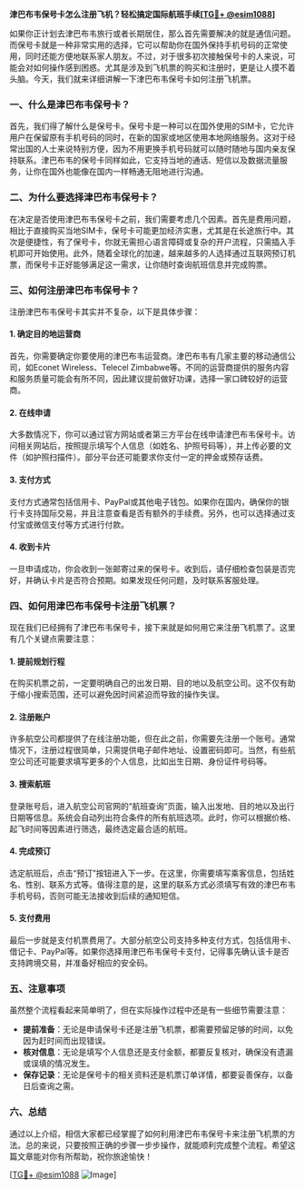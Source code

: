 **津巴布韦保号卡怎么注册飞机？轻松搞定国际航班手续[[TG💪+ @esim1088](https://t.me/s/esim1088)]**

如果你正计划去津巴布韦旅行或者长期居住，那么首先需要解决的就是通信问题。而保号卡就是一种非常实用的选择，它可以帮助你在国外保持手机号码的正常使用，同时还能方便地联系家人朋友。不过，对于很多初次接触保号卡的人来说，可能会对如何操作感到困惑。尤其是涉及到飞机票的购买和注册时，更是让人摸不着头脑。今天，我们就来详细讲解一下津巴布韦保号卡如何注册飞机票。

### 一、什么是津巴布韦保号卡？

首先，我们得了解什么是保号卡。保号卡是一种可以在国外使用的SIM卡，它允许用户在保留原有手机号码的同时，在新的国家或地区使用本地网络服务。这对于经常出国的人士来说特别方便，因为不用更换手机号码就可以随时随地与国内亲友保持联系。津巴布韦的保号卡同样如此，它支持当地的通话、短信以及数据流量服务，让你在国外也能像在国内一样畅通无阻地进行沟通。

### 二、为什么要选择津巴布韦保号卡？

在决定是否使用津巴布韦保号卡之前，我们需要考虑几个因素。首先是费用问题，相比于直接购买当地SIM卡，保号卡可能更加经济实惠，尤其是在长途旅行中。其次是便捷性，有了保号卡，你就无需担心语言障碍或复杂的开户流程，只需插入手机即可开始使用。此外，随着全球化的加速，越来越多的人选择通过互联网预订机票，而保号卡正好能够满足这一需求，让你随时查询航班信息并完成购票。

### 三、如何注册津巴布韦保号卡？

注册津巴布韦保号卡其实并不复杂，以下是具体步骤：

#### 1. 确定目的地运营商

首先，你需要确定你要使用的津巴布韦运营商。津巴布韦有几家主要的移动通信公司，如Econet Wireless、Telecel Zimbabwe等。不同的运营商提供的服务内容和服务质量可能会有所不同，因此建议提前做好功课，选择一家口碑较好的运营商。

#### 2. 在线申请

大多数情况下，你可以通过官方网站或者第三方平台在线申请津巴布韦保号卡。访问相关网站后，按照提示填写个人信息（如姓名、护照号码等），并上传必要的文件（如护照扫描件）。部分平台还可能要求你支付一定的押金或预存话费。

#### 3. 支付方式

支付方式通常包括信用卡、PayPal或其他电子钱包。如果你在国内，确保你的银行卡支持国际交易，并且注意查看是否有额外的手续费。另外，也可以选择通过支付宝或微信支付等方式进行付款。

#### 4. 收到卡片

一旦申请成功，你会收到一张邮寄过来的保号卡。收到后，请仔细检查包装是否完好，并确认卡片是否符合预期。如果发现任何问题，及时联系客服处理。

### 四、如何用津巴布韦保号卡注册飞机票？

现在我们已经拥有了津巴布韦保号卡，接下来就是如何用它来注册飞机票了。这里有几个关键点需要注意：

#### 1. 提前规划行程

在购买机票之前，一定要明确自己的出发日期、目的地以及航空公司。这不仅有助于缩小搜索范围，还可以避免因时间紧迫而导致的操作失误。

#### 2. 注册账户

许多航空公司都提供了在线注册功能，但在此之前，你需要先注册一个账号。通常情况下，注册过程很简单，只需提供电子邮件地址、设置密码即可。当然，有些航空公司还可能要求填写更多的个人信息，比如出生日期、身份证件号码等。

#### 3. 搜索航班

登录账号后，进入航空公司官网的“航班查询”页面，输入出发地、目的地以及出行日期等信息。系统会自动列出符合条件的所有航班选项。此时，你可以根据价格、起飞时间等因素进行筛选，最终选定最合适的航班。

#### 4. 完成预订

选定航班后，点击“预订”按钮进入下一步。在这里，你需要填写乘客信息，包括姓名、性别、联系方式等。值得注意的是，这里的联系方式必须填写有效的津巴布韦手机号码，否则可能无法接收到后续的通知短信。

#### 5. 支付费用

最后一步就是支付机票费用了。大部分航空公司支持多种支付方式，包括信用卡、借记卡、PayPal等。如果你选择用津巴布韦保号卡支付，记得事先确认该卡是否支持跨境交易，并准备好相应的安全码。

### 五、注意事项

虽然整个流程看起来简单明了，但在实际操作过程中还是有一些细节需要注意：

- **提前准备**：无论是申请保号卡还是注册飞机票，都需要预留足够的时间，以免因为赶时间而出现错误。
- **核对信息**：无论是填写个人信息还是支付金额，都要反复核对，确保没有遗漏或误填的情况发生。
- **保存记录**：无论是保号卡的相关资料还是机票订单详情，都要妥善保存，以备日后查询之需。

### 六、总结

通过以上介绍，相信大家都已经掌握了如何利用津巴布韦保号卡来注册飞机票的方法。总的来说，只要按照正确的步骤一步步操作，就能顺利完成整个流程。希望这篇文章能对你有所帮助，祝你旅途愉快！

[[TG💪+ @esim1088](https://t.me/s/esim1088) ![Image](https://i.postimg.cc/4NQfJmqS/Snipaste-2025-05-13-00-14-12.png)]